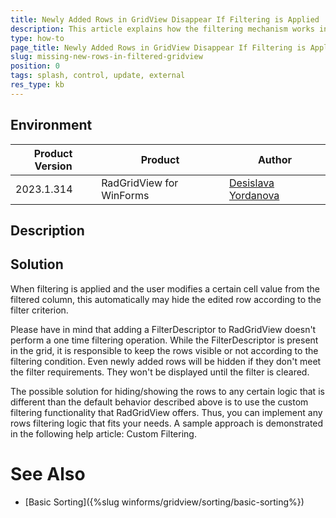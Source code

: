 ```yaml
---
title: Newly Added Rows in GridView Disappear If Filtering is Applied
description: This article explains how the filtering mechanism works in the WinForms GridView.
type: how-to
page_title: Newly Added Rows in GridView Disappear If Filtering is Applied
slug: missing-new-rows-in-filtered-gridview
position: 0
tags: splash, control, update, external
res_type: kb
---
```


## Environment
 
|Product Version|Product|Author|
|----|----|----|
|2023.1.314|RadGridView for WinForms|[Desislava Yordanova](https://www.telerik.com/blogs/author/desislava-yordanova)|
 

## Description

  

 
## Solution 

When filtering is applied and the user modifies a certain cell value from the filtered column, this automatically may hide the edited row according to the filter criterion. 

Please have in mind that adding a FilterDescriptor to RadGridView doesn't perform a one time filtering operation. While the FilterDescriptor is present in the grid, it is responsible to keep the rows visible or not according to the filtering condition. Even newly added rows will be hidden if they don't meet the filter requirements. They won't be displayed until the filter is cleared. 

The possible solution for hiding/showing the rows to any certain logic that is different than the default behavior described above is to use the custom filtering functionality that RadGridView offers. Thus, you can implement any rows filtering  logic that fits your needs. A sample approach is demonstrated in the following help article: Custom Filtering.
 

 


# See Also

* [Basic Sorting]({%slug winforms/gridview/sorting/basic-sorting%})  




 

 

